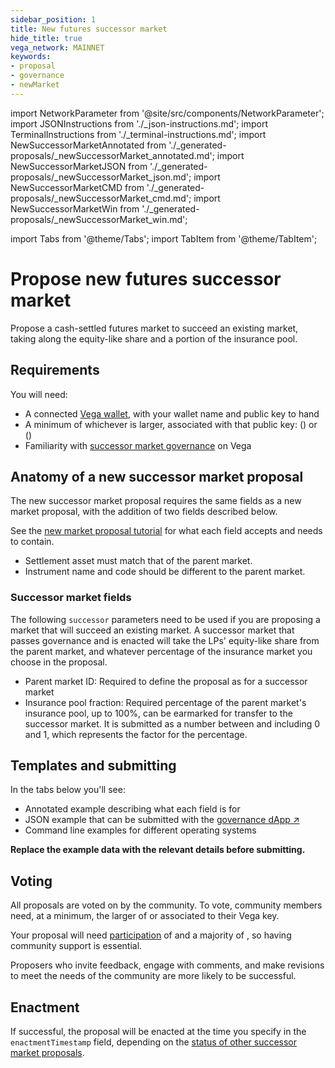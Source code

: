 ```yaml
---
sidebar_position: 1
title: New futures successor market
hide_title: true
vega_network: MAINNET
keywords:
- proposal
- governance
- newMarket
---
```


import NetworkParameter from '@site/src/components/NetworkParameter';
import JSONInstructions from './_json-instructions.md';
import TerminalInstructions from './_terminal-instructions.md';
import NewSuccessorMarketAnnotated from './_generated-proposals/_newSuccessorMarket_annotated.md';
import NewSuccessorMarketJSON from './_generated-proposals/_newSuccessorMarket_json.md';
import NewSuccessorMarketCMD from './_generated-proposals/_newSuccessorMarket_cmd.md';
import NewSuccessorMarketWin from './_generated-proposals/_newSuccessorMarket_win.md';

import Tabs from '@theme/Tabs';
import TabItem from '@theme/TabItem';

# Propose new futures successor market

Propose a cash-settled futures market to succeed an existing market, taking along the equity-like share and a portion of the insurance pool.

## Requirements

You will need:
* A connected [Vega wallet](../../tools/vega-wallet/index.md), with your wallet name and public key to hand
* A minimum of whichever is larger, associated with that public key: <NetworkParameter frontMatter={frontMatter} param="governance.proposal.market.minProposerBalance" hideValue={true}/>   (<NetworkParameter frontMatter={frontMatter} param="governance.proposal.market.minProposerBalance" hideName={true} formatter="governanceToken" suffix="tokens"/>) or <NetworkParameter frontMatter={frontMatter} param="spam.protection.proposal.min.tokens" hideValue={true}/> (<NetworkParameter frontMatter={frontMatter} param="spam.protection.proposal.min.tokens" hideName={true} formatter="governanceToken"  formatter="governanceToken" suffix="tokens"/>)
* Familiarity with [successor market governance](../../concepts/governance.md#propose-a-successor-market) on Vega

## Anatomy of a new successor market proposal
The new successor market proposal requires the same fields as a new market proposal, with the addition of two fields described below. 

See the [new market proposal tutorial](new-market-proposal.md#anatomy-of-a-market-proposal) for what each field accepts and needs to contain.

* Settlement asset must match that of the parent market.
* Instrument name and code should be different to the parent market.

### Successor market fields
The following `successor` parameters need to be used if you are proposing a market that will succeed an existing market. A successor market that passes governance and is enacted will take the LPs' equity-like share from the parent market, and whatever percentage of the insurance market you choose in the proposal.

* Parent market ID: Required to define the proposal as for a successor market
* Insurance pool fraction: Required percentage of the parent market's insurance pool, up to 100%, can be earmarked for transfer to the successor market. It is submitted as a number between and including 0 and 1, which represents the factor for the percentage.

## Templates and submitting
In the tabs below you'll see:

* Annotated example describing what each field is for
* JSON example that can be submitted with the [governance dApp ↗](https://governance.fairground.wtf/proposals/propose/raw)
* Command line examples for different operating systems

**Replace the example data with the relevant details before submitting.**

<Tabs groupId="newSuccessorMarket">
  <TabItem value="annotated" label="Annotated example">
    <NewSuccessorMarketAnnotated />
  </TabItem>
  <TabItem value="json" label="Governance dApp (JSON)">
    <JSONInstructions />
    <NewSuccessorMarketJSON />
  </TabItem>
  <TabItem value="cmd" label="Command line (Linux / OSX)">
    <TerminalInstructions />
    <NewSuccessorMarketCMD />
  </TabItem>
  <TabItem value="win" label="Command line (Windows)">
    <TerminalInstructions />
    <NewSuccessorMarketWin />
  </TabItem>
</Tabs>

## Voting
All proposals are voted on by the community. To vote, community members need, at a minimum, the larger of <NetworkParameter frontMatter={frontMatter} param="governance.proposal.market.minVoterBalance" formatter="governanceToken" suffix="tokens" hideName={true} /> or <NetworkParameter frontMatter={frontMatter} formatter="governanceToken" param="spam.protection.voting.min.tokens" suffix="tokens" hideName={true} /> associated to their Vega key.

Your proposal will need [participation](../../concepts/governance.md#how-a-proposals-outcome-is-calculated) of <NetworkParameter frontMatter={frontMatter} param="governance.proposal.market.requiredParticipation" formatter="percent" hideName={true} /> and a majority of <NetworkParameter frontMatter={frontMatter} param="governance.proposal.market.requiredMajority" formatter="percent" hideName={true} />, so having community support is essential.

Proposers who invite feedback, engage with comments, and make revisions to meet the needs of the community are more likely to be successful.

## Enactment
If successful, the proposal will be enacted at the time you specify in the `enactmentTimestamp` field, depending on the [status of other successor market proposals](../../concepts/governance.md#proposal-outcome-successor-market).